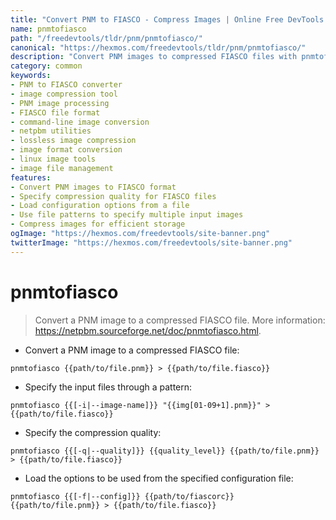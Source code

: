 ```yaml
---
title: "Convert PNM to FIASCO - Compress Images | Online Free DevTools by Hexmos"
name: pnmtofiasco
path: "/freedevtools/tldr/pnm/pnmtofiasco/"
canonical: "https://hexmos.com/freedevtools/tldr/pnm/pnmtofiasco/"
description: "Convert PNM images to compressed FIASCO files with pnmtofiasco. Optimize image storage using quality compression. Free online tool, no registration required."
category: common
keywords:
- PNM to FIASCO converter
- image compression tool
- PNM image processing
- FIASCO file format
- command-line image conversion
- netpbm utilities
- lossless image compression
- image format conversion
- linux image tools
- image file management
features:
- Convert PNM images to FIASCO format
- Specify compression quality for FIASCO files
- Load configuration options from a file
- Use file patterns to specify multiple input images
- Compress images for efficient storage
ogImage: "https://hexmos.com/freedevtools/site-banner.png"
twitterImage: "https://hexmos.com/freedevtools/site-banner.png"
---
```


# pnmtofiasco

> Convert a PNM image to a compressed FIASCO file.
> More information: <https://netpbm.sourceforge.net/doc/pnmtofiasco.html>.

- Convert a PNM image to a compressed FIASCO file:

`pnmtofiasco {{path/to/file.pnm}} > {{path/to/file.fiasco}}`

- Specify the input files through a pattern:

`pnmtofiasco {{[-i|--image-name]}} "{{img[01-09+1].pnm}}" > {{path/to/file.fiasco}}`

- Specify the compression quality:

`pnmtofiasco {{[-q|--quality]}} {{quality_level}} {{path/to/file.pnm}} > {{path/to/file.fiasco}}`

- Load the options to be used from the specified configuration file:

`pnmtofiasco {{[-f|--config]}} {{path/to/fiascorc}} {{path/to/file.pnm}} > {{path/to/file.fiasco}}`
